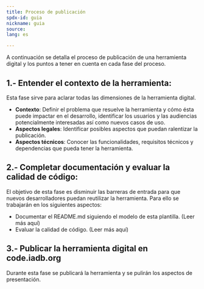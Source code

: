 ```yaml
---
title: Proceso de publicación
spdx-id: guia
nickname: guia
source: 
lang: es

---
```

A continuación se detalla el proceso de publicación de una herramienta digital y los puntos a tener en cuenta en cada fase del proceso.

## 1.- Entender el contexto de la herramienta:
Esta fase sirve para aclarar todas las dimensiones de la herramienta digital.
* **Contexto**: Definir el problema que resuelve la herramienta y cómo ésta puede impactar en el desarrollo, identificar los usuarios y las audiencias potencialmente interesadas así como nuevos casos de uso.
* **Aspectos legales**: Identificar posibles aspectos que puedan ralentizar la publicación.
* **Aspectos técnicos**: Conocer las funcionalidades, requisitos técnicos y dependencias que pueda tener la herramienta.
## 2.- Completar documentación y evaluar la calidad de código:
El objetivo de esta fase es disminuir las barreras de entrada para que nuevos desarrolladores puedan reutilizar la herramienta. Para ello se trabajarán en los siguientes aspectos:
* Documentar el README.md siguiendo el modelo de esta plantilla. (Leer más aquí)
* Evaluar la calidad de código. (Leer más aquí)
## 3.- Publicar la herramienta digital en code.iadb.org
Durante esta fase se publicará la herramienta y se pulirán los aspectos de presentación. 

<style> .ocultar_breadcrumb_ingles{ display:none; } .ocultar_home_ingles{ display:none; } </style>

